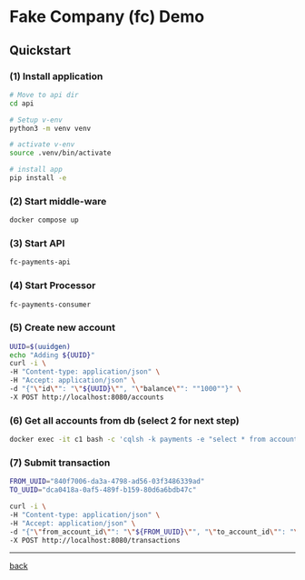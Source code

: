 # Fake Company (fc) Demo

## Quickstart

### (1) Install application
```bash
# Move to api dir
cd api

# Setup v-env
python3 -m venv venv

# activate v-env
source .venv/bin/activate

# install app
pip install -e 
```

### (2) Start middle-ware

```bash
docker compose up
```

### (3) Start API
```bash
fc-payments-api
```

### (4) Start Processor
```bash
fc-payments-consumer 
```

### (5) Create new account
```bash
UUID=$(uuidgen)
echo "Adding ${UUID}"
curl -i \
-H "Content-type: application/json" \
-H "Accept: application/json" \
-d "{"\"id\"": "\"${UUID}\"", "\"balance\"": ""1000""}" \
-X POST http://localhost:8080/accounts
```

### (6) Get all accounts from db (select 2 for next step)
```bash
docker exec -it c1 bash -c 'cqlsh -k payments -e "select * from accounts;"'  
```

### (7) Submit transaction
```bash
FROM_UUID="840f7006-da3a-4798-ad56-03f3486339ad"
TO_UUID="dca0418a-0af5-489f-b159-80d6a6bdb47c"

curl -i \
-H "Content-type: application/json" \
-H "Accept: application/json" \
-d "{"\"from_account_id\"": "\"${FROM_UUID}\"", "\"to_account_id\"": "\"${TO_UUID}\"","\"amount\"": "'1000'"}" \
-X POST http://localhost:8080/transactions
``` 
---
[back](../README.md)